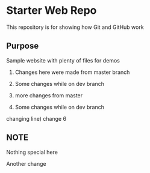 # Starter Web Repo

This repository is for showing how Git and GitHub work

## Purpose

Sample website with plenty of files for demos

1) Changes here were made from master branch


2) Some changes while on dev branch

3) more changes from master

2) Some changes while on dev branch

changing line) change 6

## NOTE

Nothing special here

Another change